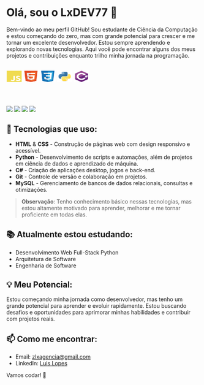 # Olá, sou o LxDEV77 👋

Bem-vindo ao meu perfil GitHub! Sou estudante de Ciência da Computação e estou começando do zero, mas com grande potencial para crescer e me tornar um excelente desenvolvedor. Estou sempre aprendendo e explorando novas tecnologias. Aqui você pode encontrar alguns dos meus projetos e contribuições enquanto trilho minha jornada na programação.

<div style="display: inline_block"><br>
  <img align="center" alt="luis-Js" height="30" width="40" src="https://raw.githubusercontent.com/devicons/devicon/master/icons/javascript/javascript-plain.svg">
  <img align="center" alt="luis-HTML" height="30" width="40" src="https://raw.githubusercontent.com/devicons/devicon/master/icons/html5/html5-original.svg">
  <img align="center" alt="luis-CSS" height="30" width="40" src="https://raw.githubusercontent.com/devicons/devicon/master/icons/css3/css3-original.svg">
  <img align="center" alt="luis-Python" height="30" width="40" src="https://raw.githubusercontent.com/devicons/devicon/master/icons/python/python-original.svg">
  <img align="center" alt="luis-Csharp" height="30" width="40" src="https://raw.githubusercontent.com/devicons/devicon/master/icons/csharp/csharp-original.svg">
</div>

<br><br>

<div> 
  <a href="https://www.instagram.com/lx_24k/" target="_blank"><img src="https://img.shields.io/badge/-Instagram-%23E4405F?style=for-the-badge&logo=instagram&logoColor=white" target="_blank"></a>
  <a href="https://discord.gg/Nh9rppWFbX" target="_blank"><img src="https://img.shields.io/badge/Discord-7289DA?style=for-the-badge&logo=discord&logoColor=white" target="_blank"></a> 
  <a href="mailto:zlxagencia@gmail.com"><img src="https://img.shields.io/badge/-Gmail-%23333?style=for-the-badge&logo=gmail&logoColor=white" target="_blank"></a>
  <a href="https://www.linkedin.com/in/luislopes7/" target="_blank"><img src="https://img.shields.io/badge/-LinkedIn-%230077B5?style=for-the-badge&logo=linkedin&logoColor=white" target="_blank"></a> 
</div>

## 🚀 Tecnologias que uso:

- **HTML** & **CSS** - Construção de páginas web com design responsivo e acessível.
- **Python** - Desenvolvimento de scripts e automações, além de projetos em ciência de dados e aprendizado de máquina.
- **C#** - Criação de aplicações desktop, jogos e back-end.
- **Git** - Controle de versão e colaboração em projetos.
- **MySQL** - Gerenciamento de bancos de dados relacionais, consultas e otimizações.

> **Observação**: Tenho conhecimento básico nessas tecnologias, mas estou altamente motivado para aprender, melhorar e me tornar proficiente em todas elas.


## 📚 Atualmente estou estudando:
- Desenvolvimento Web Full-Stack Python
- Arquitetura de Software
- Engenharia de Software

## 💡 Meu Potencial:
Estou começando minha jornada como desenvolvedor, mas tenho um grande potencial para aprender e evoluir rapidamente. Estou buscando desafios e oportunidades para aprimorar minhas habilidades e contribuir com projetos reais.

## 📫 Como me encontrar:
- Email: zlxagencia@gmail.com
- LinkedIn: [Luis Lopes](https://www.linkedin.com/in/luislopes7/)

Vamos codar! 🚀

